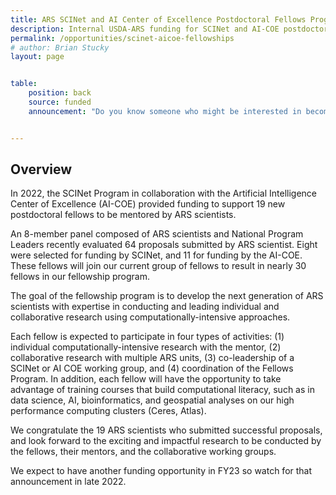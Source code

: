 ```yaml
---
title: ARS SCINet and AI Center of Excellence Postdoctoral Fellows Program (FY2022)
description: Internal USDA-ARS funding for SCINet and AI-COE postdoctoral fellowships.
permalink: /opportunities/scinet-aicoe-fellowships
# author: Brian Stucky 
layout: page


table:
    position: back
    source: funded
    announcement: "Do you know someone who might be interested in becoming an ORISE Fellow with SCINet or the AI Center of Excellence? Contact the mentor listed above. To see all open opportunities, visit: <a href='../opportunities/fellowships'>https://scinet.usda.gov/opportunities/fellowships.</a>"


---
```



## Overview

In 2022, the SCINet Program in collaboration with the Artificial Intelligence Center of Excellence (AI-COE) provided funding to support 19 new postdoctoral fellows to be mentored by ARS scientists. 

An 8-member panel composed of ARS scientists and National Program Leaders recently evaluated 64 proposals submitted by ARS scientist. Eight were selected for funding by SCINet, and 11 for funding by the AI-COE. These fellows will join our current group of fellows to result in nearly 30 fellows in our fellowship program.

The goal of the fellowship program is to develop the next generation of ARS scientists with expertise in conducting and leading individual and collaborative research using computationally-intensive approaches. 

Each fellow is expected to participate in four types of activities: (1) individual computationally-intensive research with the mentor, (2) collaborative research with multiple ARS units, (3) co-leadership of a SCINet or AI COE working group, and (4) coordination of the Fellows Program. In addition, each fellow will have the opportunity to take advantage of training courses that build computational literacy, such as in data science, AI, bioinformatics, and geospatial analyses on our high performance computing clusters (Ceres, Atlas).

We congratulate the 19 ARS scientists who submitted successful proposals, and look forward to the exciting and impactful research to be conducted by the fellows, their mentors, and the collaborative working groups. 

We expect to have another funding opportunity in FY23 so watch for that announcement in late 2022.



